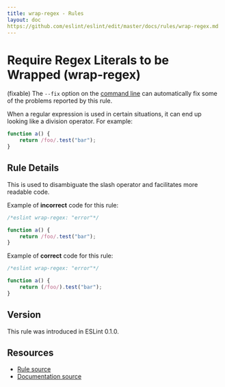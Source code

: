 ```yaml
---
title: wrap-regex - Rules
layout: doc
https://github.com/eslint/eslint/edit/master/docs/rules/wrap-regex.md
---
```

<!-- Note: No pull requests accepted for this file. See README.md in the root directory for details. -->

# Require Regex Literals to be Wrapped (wrap-regex)

(fixable) The `--fix` option on the [command line](../user-guide/command-line-interface#fix) can automatically fix some of the problems reported by this rule.

When a regular expression is used in certain situations, it can end up looking like a division operator. For example:

```js
function a() {
    return /foo/.test("bar");
}
```

## Rule Details

This is used to disambiguate the slash operator and facilitates more readable code.

Example of **incorrect** code for this rule:

```js
/*eslint wrap-regex: "error"*/

function a() {
    return /foo/.test("bar");
}
```

Example of **correct** code for this rule:

```js
/*eslint wrap-regex: "error"*/

function a() {
    return (/foo/).test("bar");
}
```

## Version

This rule was introduced in ESLint 0.1.0.

## Resources

* [Rule source](https://github.com/eslint/eslint/tree/master/lib/rules/wrap-regex.js)
* [Documentation source](https://github.com/eslint/eslint/tree/master/docs/rules/wrap-regex.md)
